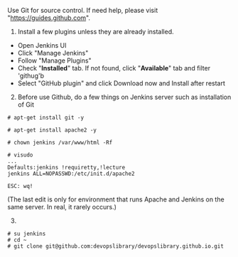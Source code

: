 Use Git for source control. If need help, please visit "https://guides.github.com".

1. Install a few plugins unless they are already installed.
 * Open Jenkins UI
 * Click "Manage Jenkins"
 * Follow "Manage Plugins"
 * Check "__Installed__" tab. If not found, click "__Available__" tab and filter 'githug'b
 * Select "GitHub plugin" and click Download now and Install after restart
 
2. Before use Github, do a few things on Jenkins server such as installation of Git
```
# apt-get install git -y

# apt-get install apache2 -y

# chown jenkins /var/www/html -Rf

# visudo
...
Defaults:jenkins !requiretty,!lecture
jenkins ALL=NOPASSWD:/etc/init.d/apache2

ESC: wq!

```
(The last edit is only for environment that runs Apache and Jenkins on the same server. In real, it rarely occurs.)

3.
```
# su jenkins
# cd ~
# git clone git@github.com:devopslibrary/devopslibrary.github.io.git

```
